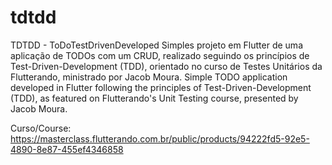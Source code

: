 # tdtdd
TDTDD - ToDoTestDrivenDeveloped
Simples projeto em Flutter de uma aplicação de TODOs com um CRUD, realizado seguindo os princípios de Test-Driven-Development (TDD), orientado no curso de Testes Unitários da Flutterando, ministrado por Jacob Moura.
Simple TODO application developed in Flutter following the principles of Test-Driven-Development (TDD), as featured on Flutterando's Unit Testing course, presented by Jacob Moura.

Curso/Course: https://masterclass.flutterando.com.br/public/products/94222fd5-92e5-4890-8e87-455ef4346858
